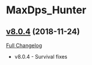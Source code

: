 # MaxDps_Hunter

## [v8.0.4](https://github.com/kaminaris/MaxDps-Hunter/tree/v8.0.4) (2018-11-24)
[Full Changelog](https://github.com/kaminaris/MaxDps-Hunter/compare/v8.0.3...v8.0.4)

- v8.0.4 - Survival fixes  
